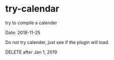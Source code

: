 # try-calendar
try to compile a calender

Date: 2018-11-25

Do not try calender, just see if the plugin will load.

DELETE after Jan 1, 2019
